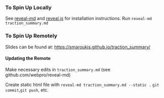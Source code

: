 ### To Spin Up Locally
See [reveal-md](https://www.github.com/webpro/reveal-md) and [reveal.js](https://www.github.com/hakimel/reveal.js) for installation instructions.
Run `reveal-md traction_summary.md`

### To Spin Up Remotely
Slides can be found at: https://smaroukis.github.io/traction_summary/

#### Updating the Remote
Make necessary edits in `traction_summary.md` (see github.com/webpro/reveal-md) 

Create static html file with `reveal-md traction_summary.md --static .`
`git commit`,`git push`, etc.

